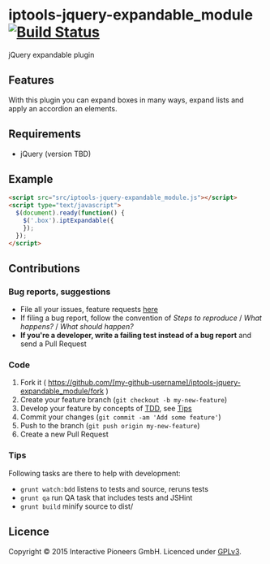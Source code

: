 # iptools-jquery-expandable_module [![Build Status](http://img.shields.io/travis/interactive-pioneers/iptools-jquery-expandable_module.svg)](https://travis-ci.org/interactive-pioneers/iptools-jquery-expandable_module)

jQuery expandable plugin

## Features

With this plugin you can expand boxes in many ways, expand lists and apply an accordion an elements.

## Requirements

- jQuery (version TBD)

## Example

```html
<script src="src/iptools-jquery-expandable_module.js"></script>
<script type="text/javascript">
  $(document).ready(function() {
    $('.box').iptExpandable({
    });
  });
</script>
```

## Contributions

### Bug reports, suggestions

- File all your issues, feature requests [here](https://github.com/interactive-pioneers/iptools-jquery-expandable_module/issues)
- If filing a bug report, follow the convention of _Steps to reproduce_ / _What happens?_ / _What should happen?_
- __If you're a developer, write a failing test instead of a bug report__ and send a Pull Request

### Code

1. Fork it ( https://github.com/[my-github-username]/iptools-jquery-expandable_module/fork )
2. Create your feature branch (`git checkout -b my-new-feature`)
3. Develop your feature by concepts of [TDD](http://en.wikipedia.org/wiki/Test-driven_development), see [Tips](#tips)
3. Commit your changes (`git commit -am 'Add some feature'`)
4. Push to the branch (`git push origin my-new-feature`)
5. Create a new Pull Request

### Tips

Following tasks are there to help with development:

- `grunt watch:bdd` listens to tests and source, reruns tests
- `grunt qa` run QA task that includes tests and JSHint
- `grunt build` minify source to dist/

## Licence
Copyright © 2015 Interactive Pioneers GmbH. Licenced under [GPLv3](LICENSE).